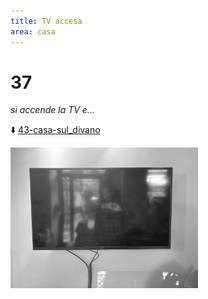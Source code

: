 ```yaml
---
title: TV accesa
area: casa
---
```

# 37
_si accende la TV e..._

⬇️ [43-casa-sul_divano](43-casa-sul_divano.md)

![foto_120](_assets/preview/foto_120.jpg)
